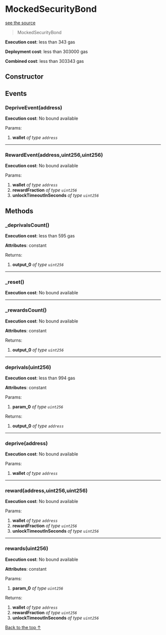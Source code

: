 # MockedSecurityBond
[see the source](git+https://github.com/hubiinetwork/nahmii-contracts/tree/master/contracts/test/MockedSecurityBond.sol)
> MockedSecurityBond


**Execution cost**: less than 343 gas

**Deployment cost**: less than 303000 gas

**Combined cost**: less than 303343 gas

## Constructor




## Events
### DepriveEvent(address)


**Execution cost**: No bound available


Params:

1. **wallet** *of type `address`*

--- 
### RewardEvent(address,uint256,uint256)


**Execution cost**: No bound available


Params:

1. **wallet** *of type `address`*
2. **rewardFraction** *of type `uint256`*
3. **unlockTimeoutInSeconds** *of type `uint256`*


## Methods
### _deprivalsCount()


**Execution cost**: less than 595 gas

**Attributes**: constant



Returns:


1. **output_0** *of type `uint256`*

--- 
### _reset()


**Execution cost**: No bound available




--- 
### _rewardsCount()


**Execution cost**: No bound available

**Attributes**: constant



Returns:


1. **output_0** *of type `uint256`*

--- 
### deprivals(uint256)


**Execution cost**: less than 994 gas

**Attributes**: constant


Params:

1. **param_0** *of type `uint256`*

Returns:


1. **output_0** *of type `address`*

--- 
### deprive(address)


**Execution cost**: No bound available


Params:

1. **wallet** *of type `address`*


--- 
### reward(address,uint256,uint256)


**Execution cost**: No bound available


Params:

1. **wallet** *of type `address`*
2. **rewardFraction** *of type `uint256`*
3. **unlockTimeoutInSeconds** *of type `uint256`*


--- 
### rewards(uint256)


**Execution cost**: No bound available

**Attributes**: constant


Params:

1. **param_0** *of type `uint256`*

Returns:


1. **wallet** *of type `address`*
2. **rewardFraction** *of type `uint256`*
3. **unlockTimeoutInSeconds** *of type `uint256`*

[Back to the top ↑](#mockedsecuritybond)
